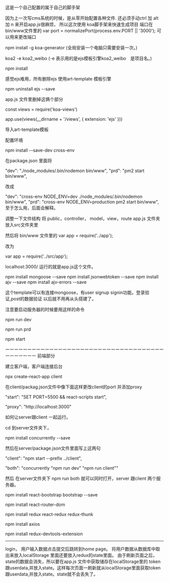 这是一个自己配置的属于自己的脚手架

因为上一次写cms系统的时候，是从零开始配置各种文件. 还必须手动ctrl 加 alt 加 n 来开启app.js很麻烦， 所以这次使用 koa脚手架来快速生成项目 端口在 bin/www文件里的 var port = normalizePort(process.env.PORT || '3000'); 可以用来更改端口

npm install -g koa-generator (全局安装一个电脑只需要安装一次。)

koa2 -e koa2_weibo (-e 表示用的是ejs模板引擎koa2_weibo　是项目名。)

npm install

感觉ejs难用，所有删除ejs 使用art-template 模板引擎

npm uninstall ejs --save

app.js 文件里删掉这俩个部分

const views = require('koa-views')

app.use(views(__dirname + '/views', { extension: 'ejs' }))

导入art-template模板

配置环境

npm install --save-dev cross-env

在package.json 里面将

"dev": "./node_modules/.bin/nodemon bin/www",
"prd": "pm2 start bin/www",

改成

"dev": "cross-env NODE_ENV=dev ./node_modules/.bin/nodemon bin/www",
"prd": "cross-env NODE_ENV=production pm2 start bin/www",
至于怎么用，后面会解释。

调整一下文件结构 将 public，controller， model，view，route app.js 文件夹放入src文件夹里

然后将 bin/www 文件里的 var app = require('../app');

改为

var app = require('../src/app');

localhost:3000/ 运行的就是app.js这个文件。

npm install mongoose --save npm install jsonwebtoken --save npm install ajv --save npm install ajv-errors --save

这个template可以有连接mongoose，有user signup signin功能。登录验证,post的数据验证 以后就不用再从头搭建了。

注意要启动服务器的时候要用这样的命令

npm run dev

npm run prd

npm start

ーーーーーーーーーーーーーーーーーーーーーーーーーーーーーーーーーーーーーーーーーーー 前端部分

建立客户端，客户端连接后台

npx create-react-app client

在client/packag.json文件中像下面这样更改client的port 并添加proxy

"start": "SET PORT=5500 && react-scripts start",

"proxy": "http://localhost:3000"

如何让server跟client 一起运行。

cd 到server文件夹下，

npm install concurrently --save

然后在server/package.json文件里面写上这两句

"client": "npm start --prefix ../client",

"both": "concurrently "npm run dev" "npm run client""

然后 在server文件夹下 npm run both 就可以同时打开，server 跟client 两个服务器。

npm install react-bootstrap bootstrap --save

npm install react-router-dom

npm install redux react-redux redux-thunk

npm install axios

npm install redux-devtools-extension 



------------------------------------------------------
login，
用户输入数据点击提交后跳转到home page。
将用户数据从数据库中取出来放入localStorage 里面还要放入redux的state里面。
由于刷新页面之后，state的数据会消失，所以要在app.js 文件中获取储存在localStorage里的
token跟userdata,并放入state。这样每次页面一刷新就从localStorage里面获取token跟userdata,并放入state。state就不会丢失了。
